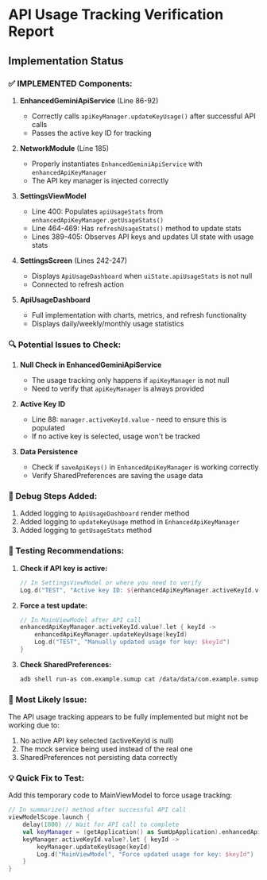 # API Usage Tracking Verification Report

## Implementation Status

### ✅ IMPLEMENTED Components:

1. **EnhancedGeminiApiService** (Line 86-92)
   - Correctly calls `apiKeyManager.updateKeyUsage()` after successful API calls
   - Passes the active key ID for tracking

2. **NetworkModule** (Line 185)
   - Properly instantiates `EnhancedGeminiApiService` with `enhancedApiKeyManager`
   - The API key manager is injected correctly

3. **SettingsViewModel**
   - Line 400: Populates `apiUsageStats` from `enhancedApiKeyManager.getUsageStats()`
   - Line 464-469: Has `refreshUsageStats()` method to update stats
   - Lines 389-405: Observes API keys and updates UI state with usage stats

4. **SettingsScreen** (Lines 242-247)
   - Displays `ApiUsageDashboard` when `uiState.apiUsageStats` is not null
   - Connected to refresh action

5. **ApiUsageDashboard**
   - Full implementation with charts, metrics, and refresh functionality
   - Displays daily/weekly/monthly usage statistics

### 🔍 Potential Issues to Check:

1. **Null Check in EnhancedGeminiApiService**
   - The usage tracking only happens if `apiKeyManager` is not null
   - Need to verify that `apiKeyManager` is always provided

2. **Active Key ID**
   - Line 88: `manager.activeKeyId.value` - need to ensure this is populated
   - If no active key is selected, usage won't be tracked

3. **Data Persistence**
   - Check if `saveApiKeys()` in `EnhancedApiKeyManager` is working correctly
   - Verify SharedPreferences are saving the usage data

### 📝 Debug Steps Added:

1. Added logging to `ApiUsageDashboard` render method
2. Added logging to `updateKeyUsage` method in `EnhancedApiKeyManager`
3. Added logging to `getUsageStats` method

### 🧪 Testing Recommendations:

1. **Check if API key is active:**
   ```kotlin
   // In SettingsViewModel or where you need to verify
   Log.d("TEST", "Active key ID: ${enhancedApiKeyManager.activeKeyId.value}")
   ```

2. **Force a test update:**
   ```kotlin
   // In MainViewModel after API call
   enhancedApiKeyManager.activeKeyId.value?.let { keyId ->
       enhancedApiKeyManager.updateKeyUsage(keyId)
       Log.d("TEST", "Manually updated usage for key: $keyId")
   }
   ```

3. **Check SharedPreferences:**
   ```bash
   adb shell run-as com.example.sumup cat /data/data/com.example.sumup/shared_prefs/sumup_prefs.xml
   ```

### 🚨 Most Likely Issue:

The API usage tracking appears to be fully implemented but might not be working due to:
1. No active API key selected (activeKeyId is null)
2. The mock service being used instead of the real one
3. SharedPreferences not persisting data correctly

### 💡 Quick Fix to Test:

Add this temporary code to MainViewModel to force usage tracking:
```kotlin
// In summarize() method after successful API call
viewModelScope.launch {
    delay(1000) // Wait for API call to complete
    val keyManager = (getApplication() as SumUpApplication).enhancedApiKeyManager
    keyManager.activeKeyId.value?.let { keyId ->
        keyManager.updateKeyUsage(keyId)
        Log.d("MainViewModel", "Force updated usage for key: $keyId")
    }
}
```
